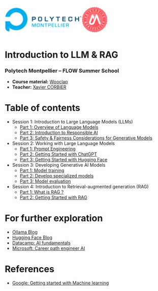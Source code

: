 <img src="ressources/polytech.png" alt="logo" style="height:100px;"/>

# Introduction to LLM & RAG
### Polytech Montpellier – FLOW Summer School

* **Course material:** [Wooclap](https://app.wooclap.com/YMSNKO) 
* **Teacher:** [Xavier CORBIER](https://xaviercorbier.fr/?lang=en)

# Table of contents
- Session 1: Introduction to Large Language Models (LLMs) 
  - [Part 1: Overview of Language Models ](./sessions/S1-P1.md)
  - [Part 2: Introduction to Responsible AI ](./sessions/S1-P2.md)
  - [Part 3: Safety & Fairness Considerations for Generative Models ](./sessions/S1-P3.md)
- Session 2: Working with Large Language Models 
  - [Part 1: Prompt Engineering](./sessions/S2-P1.md)
  - [Part 2: Getting Started with ChatGPT](./sessions/S2-P2.md)
  - [Part 3: Getting Started with Hugging Face](./sessions/S2-P3.md)
- Session 3: Developing Generative AI Models  
  - [Part 1: Model training](./sessions/S3-P1.md)
  - [Part 2: Develop specialized models](./sessions/S3-P2.md)
  - [Part 3: Model evaluation](./sessions/S3-P3.md)
- Session 4: Introduction to Retrieval-augmented generation (RAG) 
  - [Part 1: What is RAG ?](./sessions/S4-P1.md)
  - [Part 2: Getting Started with RAG](./sessions/S4-P2.md)

# For further exploration
- [Ollama Blog](https://ollama.com/blog)
- [Hugging Face Blog](https://huggingface.co/posts)
- [Datacamp: AI fundamentals](https://app.datacamp.com/learn/skill-tracks/ai-fundamentals)
- [Microsoft: Career path engineer AI](https://learn.microsoft.com/fr-fr/training/career-paths/ai-engineer)

# References
- [Google: Getting started with Machine learning](https://developers.google.com/machine-learning/resources?hl=en)